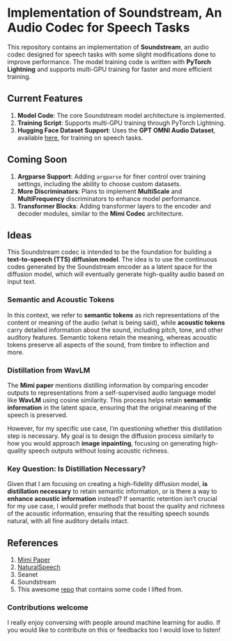 # Implementation of Soundstream, An Audio Codec for Speech Tasks

This repository contains an implementation of **Soundstream**, an audio codec designed for speech tasks with some slight modifications done to improve performance. The model training code is written with **PyTorch Lightning** and supports multi-GPU training for faster and more efficient training.

## Current Features

1. **Model Code**: The core Soundstream model architecture is implemented.
2. **Training Script**: Supports multi-GPU training through PyTorch Lightning.
3. **Hugging Face Dataset Support**: Uses the **GPT OMNI Audio Dataset**, available [here](https://huggingface.co/datasets/gpt-omni/VoiceAssistant-400K), for training on speech tasks.

## Coming Soon

1. **Argparse Support**: Adding `argparse` for finer control over training settings, including the ability to choose custom datasets.
2. **More Discriminators**: Plans to implement **MultiScale** and **MultiFrequency** discriminators to enhance model performance.
3. **Transformer Blocks**: Adding transformer layers to the encoder and decoder modules, similar to the **Mimi Codec** architecture.

## Ideas

This Soundstream codec is intended to be the foundation for building a **text-to-speech (TTS) diffusion model**. The idea is to use the continuous codes generated by the Soundstream encoder as a latent space for the diffusion model, which will eventually generate high-quality audio based on input text.

### Semantic and Acoustic Tokens
In this context, we refer to **semantic tokens** as rich representations of the content or meaning of the audio (what is being said), while **acoustic tokens** carry detailed information about the sound, including pitch, tone, and other auditory features. Semantic tokens retain the meaning, whereas acoustic tokens preserve all aspects of the sound, from timbre to inflection and more.

### Distillation from WavLM
The **Mimi paper** mentions distilling information by comparing encoder outputs to representations from a self-supervised audio language model like **WavLM** using cosine similarity. This process helps retain **semantic information** in the latent space, ensuring that the original meaning of the speech is preserved.

However, for my specific use case, I’m questioning whether this distillation step is necessary. My goal is to design the diffusion process similarly to how you would approach **image inpainting**, focusing on generating high-quality speech outputs without losing acoustic richness.

### Key Question: Is Distillation Necessary?
Given that I am focusing on creating a high-fidelity diffusion model, **is distillation necessary** to retain semantic information, or is there a way to **enhance acoustic information** instead? If semantic retention isn’t crucial for my use case, I would prefer methods that boost the quality and richness of the acoustic information, ensuring that the resulting speech sounds natural, with all fine auditory details intact.

## References
1. [Mimi Paper](https://github.com/kyutai-labs/moshi)
2. [NaturalSpeech](https://arxiv.org/abs/2304.09116)
3. Seanet
4. Soundstream
5. This awesome [repo](https://github.com/uniaudio666/UniAudio/tree/master/codec) that contains some code I lifted from. 

### Contributions welcome
I really enjoy conversing with people around machine learning for audio. If you would like to contribute on this or feedbacks too I would love to listen!